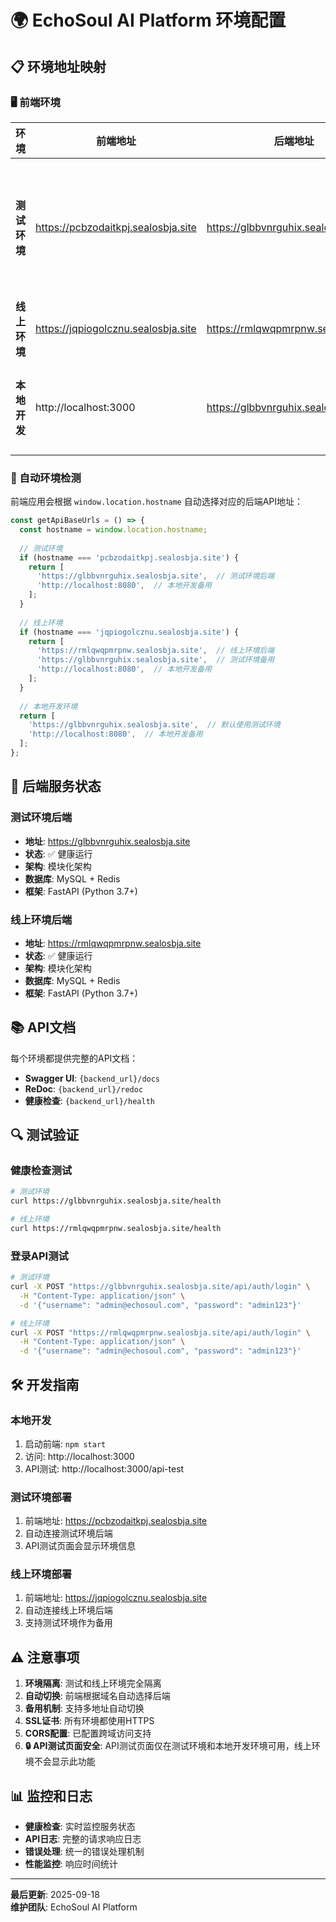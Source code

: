 # 🌍 EchoSoul AI Platform 环境配置

## 📋 环境地址映射

### 🖥️ 前端环境

| 环境 | 前端地址 | 后端地址 | 用途 |
|------|----------|----------|------|
| **测试环境** | https://pcbzodaitkpj.sealosbja.site | https://glbbvnrguhix.sealosbja.site | 功能测试和开发验证 |
| **线上环境** | https://jqpiogolcznu.sealosbja.site | https://rmlqwqpmrpnw.sealosbja.site | 生产环境 |
| **本地开发** | http://localhost:3000 | https://glbbvnrguhix.sealosbja.site | 本地开发调试 |

### 🔧 自动环境检测

前端应用会根据 `window.location.hostname` 自动选择对应的后端API地址：

```typescript
const getApiBaseUrls = () => {
  const hostname = window.location.hostname;
  
  // 测试环境
  if (hostname === 'pcbzodaitkpj.sealosbja.site') {
    return [
      'https://glbbvnrguhix.sealosbja.site',  // 测试环境后端
      'http://localhost:8080',  // 本地开发备用
    ];
  }
  
  // 线上环境
  if (hostname === 'jqpiogolcznu.sealosbja.site') {
    return [
      'https://rmlqwqpmrpnw.sealosbja.site',  // 线上环境后端
      'https://glbbvnrguhix.sealosbja.site',  // 测试环境备用
      'http://localhost:8080',  // 本地开发备用
    ];
  }
  
  // 本地开发环境
  return [
    'https://glbbvnrguhix.sealosbja.site',  // 默认使用测试环境
    'http://localhost:8080',  // 本地开发备用
  ];
};
```

## 🚀 后端服务状态

### 测试环境后端
- **地址**: https://glbbvnrguhix.sealosbja.site
- **状态**: ✅ 健康运行
- **架构**: 模块化架构
- **数据库**: MySQL + Redis
- **框架**: FastAPI (Python 3.7+)

### 线上环境后端
- **地址**: https://rmlqwqpmrpnw.sealosbja.site
- **状态**: ✅ 健康运行
- **架构**: 模块化架构
- **数据库**: MySQL + Redis
- **框架**: FastAPI (Python 3.7+)

## 📚 API文档

每个环境都提供完整的API文档：

- **Swagger UI**: `{backend_url}/docs`
- **ReDoc**: `{backend_url}/redoc`
- **健康检查**: `{backend_url}/health`

## 🔍 测试验证

### 健康检查测试
```bash
# 测试环境
curl https://glbbvnrguhix.sealosbja.site/health

# 线上环境
curl https://rmlqwqpmrpnw.sealosbja.site/health
```

### 登录API测试
```bash
# 测试环境
curl -X POST "https://glbbvnrguhix.sealosbja.site/api/auth/login" \
  -H "Content-Type: application/json" \
  -d '{"username": "admin@echosoul.com", "password": "admin123"}'

# 线上环境
curl -X POST "https://rmlqwqpmrpnw.sealosbja.site/api/auth/login" \
  -H "Content-Type: application/json" \
  -d '{"username": "admin@echosoul.com", "password": "admin123"}'
```

## 🛠️ 开发指南

### 本地开发
1. 启动前端: `npm start`
2. 访问: http://localhost:3000
3. API测试: http://localhost:3000/api-test

### 测试环境部署
1. 前端地址: https://pcbzodaitkpj.sealosbja.site
2. 自动连接测试环境后端
3. API测试页面会显示环境信息

### 线上环境部署
1. 前端地址: https://jqpiogolcznu.sealosbja.site
2. 自动连接线上环境后端
3. 支持测试环境作为备用

## ⚠️ 注意事项

1. **环境隔离**: 测试和线上环境完全隔离
2. **自动切换**: 前端根据域名自动选择后端
3. **备用机制**: 支持多地址自动切换
4. **SSL证书**: 所有环境都使用HTTPS
5. **CORS配置**: 已配置跨域访问支持
6. **🔒 API测试页面安全**: API测试页面仅在测试环境和本地开发环境可用，线上环境不会显示此功能

## 📊 监控和日志

- **健康检查**: 实时监控服务状态
- **API日志**: 完整的请求响应日志
- **错误处理**: 统一的错误处理机制
- **性能监控**: 响应时间统计

---

**最后更新**: 2025-09-18  
**维护团队**: EchoSoul AI Platform
